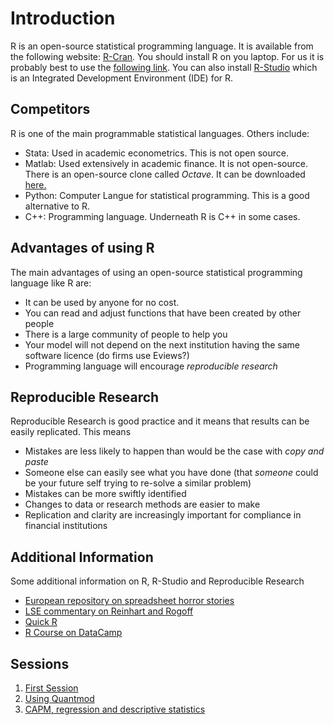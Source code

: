 Introduction
========================================================
R is an open-source statistical programming language.  It is available from the following website: [R-Cran](http://www.r-project.org/). You should install R on you laptop.  For us it is probably best to use the [following link](http://www.stats.bris.ac.uk/R/).  You can also install [R-Studio](https://www.rstudio.com/) which is an Integrated Development Environment (IDE) for R. 

Competitors
----------------------------------------------------------
R is one of the main programmable statistical languages.  Others include:
* Stata:  Used in academic econometrics. This is not open source.
* Matlab:  Used extensively in academic finance.  It is not open-source.  There is an open-source clone called *Octave*.  It can be downloaded [here.](https://www.gnu.org/software/octave/)
* Python: Computer Langue for statistical programming.  This is a good alternative to R. 
* C++:  Programming language.  Underneath R is C++ in some cases. 

Advantages of using R
------------------------------------------------------------
The main advantages of using an open-source statistical programming language like R are:
* It can be used by anyone for no cost.  
* You can read and adjust functions that have been created by other people
* There is a large community of people to help you
* Your model will not depend on the next institution having the same software licence (do firms use Eviews?)
* Programming language will encourage *reproducible research*

Reproducible Research
--------------------------------------------------------------
Reproducible Research is good practice and it means that results can be easily replicated.  This means
* Mistakes are less likely to happen than would be the case with *copy and paste*
* Someone else can easily see what you have done (that *someone* could be your future self trying to re-solve a similar problem)
* Mistakes can be more swiftly identified
* Changes to data or research methods are easier to make
* Replication and clarity are increasingly important for compliance in financial institutions

Additional Information
---------------------------------------------------------
Some additional information on R, R-Studio and Reproducible Research 
* [European repository on spreadsheet horror stories](http://www.eusprig.org/horror-stories.htm)
* [LSE commentary on Reinhart and Rogoff](http://blogs.lse.ac.uk/impactofsocialsciences/2013/10/23/open-data-in-economics-the-basis-of-reproducible-research/)
* [Quick R](https://www.statmethods.net)
* [R Course on DataCamp](https://www.datacamp.com/courses/free-introduction-to-r)

Sessions
---------------
1. [First Session](http://rpubs.com/RobHayward/362235)
2. [Using Quantmod](https://rpubs.com/RobHayward/363333) 
3. [CAPM, regression and descriptive statistics](https://rpubs.com/RobHayward/508553)
